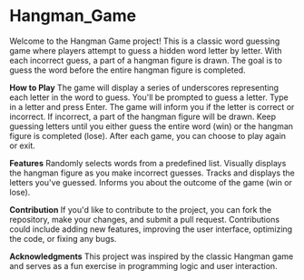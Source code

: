 # Hangman_Game
Welcome to the Hangman Game project! 
This is a classic word guessing game where players attempt to guess a hidden word letter by letter. 
With each incorrect guess, a part of a hangman figure is drawn.
The goal is to guess the word before the entire hangman figure is completed.


**How to Play**
The game will display a series of underscores representing each letter in the word to guess. You'll be prompted to guess a letter.
Type in a letter and press Enter. The game will inform you if the letter is correct or incorrect. If incorrect, a part of the hangman figure will be drawn.
Keep guessing letters until you either guess the entire word (win) or the hangman figure is completed (lose).
After each game, you can choose to play again or exit.

**Features**
Randomly selects words from a predefined list.
Visually displays the hangman figure as you make incorrect guesses.
Tracks and displays the letters you've guessed.
Informs you about the outcome of the game (win or lose).

**Contribution**
If you'd like to contribute to the project, you can fork the repository, make your changes, and submit a pull request. 
Contributions could include adding new features, improving the user interface, optimizing the code, or fixing any bugs.

**Acknowledgments**
This project was inspired by the classic Hangman game and serves as a fun exercise in programming logic and user interaction.

